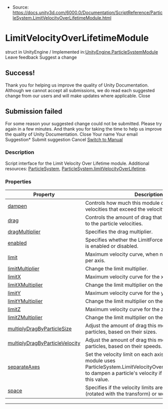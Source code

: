 * Source: https://docs.unity3d.com/6000.0/Documentation/ScriptReference/ParticleSystem.LimitVelocityOverLifetimeModule.html

# LimitVelocityOverLifetimeModule
struct in UnityEngine
/
Implemented in:[UnityEngine.ParticleSystemModule](https://docs.unity3d.com/6000.0/Documentation/ScriptReference/UnityEngine.ParticleSystemModule.html)
Leave feedback
Suggest a change
## Success!
Thank you for helping us improve the quality of Unity Documentation. Although we cannot accept all submissions, we do read each suggested change from our users and will make updates where applicable.
Close
## Submission failed
For some reason your suggested change could not be submitted. Please <a>try again</a> in a few minutes. And thank you for taking the time to help us improve the quality of Unity Documentation.
Close
Your name Your email Suggestion* Submit suggestion
Cancel
[Switch to Manual](https://docs.unity3d.com/6000.0/Documentation/Manual/class-ParticleSystem.html "Go to ParticleSystem Component in the Manual")
### Description
Script interface for the Limit Velocity Over Lifetime module.
Additional resources: [ParticleSystem](https://docs.unity3d.com/6000.0/Documentation/ScriptReference/ParticleSystem.html), [ParticleSystem.limitVelocityOverLifetime](https://docs.unity3d.com/6000.0/Documentation/ScriptReference/ParticleSystem-limitVelocityOverLifetime.html).
### Properties
Property | Description  
---|---  
[dampen](https://docs.unity3d.com/6000.0/Documentation/ScriptReference/ParticleSystem.LimitVelocityOverLifetimeModule-dampen.html) | Controls how much this module dampens particle velocities that exceed the velocity limit.  
[drag](https://docs.unity3d.com/6000.0/Documentation/ScriptReference/ParticleSystem.LimitVelocityOverLifetimeModule-drag.html) | Controls the amount of drag that this modules applies to the particle velocities.  
[dragMultiplier](https://docs.unity3d.com/6000.0/Documentation/ScriptReference/ParticleSystem.LimitVelocityOverLifetimeModule-dragMultiplier.html) | Specifies the drag multiplier.  
[enabled](https://docs.unity3d.com/6000.0/Documentation/ScriptReference/ParticleSystem.LimitVelocityOverLifetimeModule-enabled.html) | Specifies whether the LimitForceOverLifetimeModule is enabled or disabled.  
[limit](https://docs.unity3d.com/6000.0/Documentation/ScriptReference/ParticleSystem.LimitVelocityOverLifetimeModule-limit.html) | Maximum velocity curve, when not using one curve per axis.  
[limitMultiplier](https://docs.unity3d.com/6000.0/Documentation/ScriptReference/ParticleSystem.LimitVelocityOverLifetimeModule-limitMultiplier.html) | Change the limit multiplier.  
[limitX](https://docs.unity3d.com/6000.0/Documentation/ScriptReference/ParticleSystem.LimitVelocityOverLifetimeModule-limitX.html) | Maximum velocity curve for the x-axis.  
[limitXMultiplier](https://docs.unity3d.com/6000.0/Documentation/ScriptReference/ParticleSystem.LimitVelocityOverLifetimeModule-limitXMultiplier.html) | Change the limit multiplier on the x-axis.  
[limitY](https://docs.unity3d.com/6000.0/Documentation/ScriptReference/ParticleSystem.LimitVelocityOverLifetimeModule-limitY.html) | Maximum velocity curve for the y-axis.  
[limitYMultiplier](https://docs.unity3d.com/6000.0/Documentation/ScriptReference/ParticleSystem.LimitVelocityOverLifetimeModule-limitYMultiplier.html) | Change the limit multiplier on the y-axis.  
[limitZ](https://docs.unity3d.com/6000.0/Documentation/ScriptReference/ParticleSystem.LimitVelocityOverLifetimeModule-limitZ.html) | Maximum velocity curve for the z-axis.  
[limitZMultiplier](https://docs.unity3d.com/6000.0/Documentation/ScriptReference/ParticleSystem.LimitVelocityOverLifetimeModule-limitZMultiplier.html) | Change the limit multiplier on the z-axis.  
[multiplyDragByParticleSize](https://docs.unity3d.com/6000.0/Documentation/ScriptReference/ParticleSystem.LimitVelocityOverLifetimeModule-multiplyDragByParticleSize.html) | Adjust the amount of drag this module applies to particles, based on their sizes.  
[multiplyDragByParticleVelocity](https://docs.unity3d.com/6000.0/Documentation/ScriptReference/ParticleSystem.LimitVelocityOverLifetimeModule-multiplyDragByParticleVelocity.html) | Adjust the amount of drag this module applies to particles, based on their speeds.  
[separateAxes](https://docs.unity3d.com/6000.0/Documentation/ScriptReference/ParticleSystem.LimitVelocityOverLifetimeModule-separateAxes.html) | Set the velocity limit on each axis separately. This module uses ParticleSystem.LimitVelocityOverLifetimeModule.drag to dampen a particle's velocity if the velocity exceeds this value.  
[space](https://docs.unity3d.com/6000.0/Documentation/ScriptReference/ParticleSystem.LimitVelocityOverLifetimeModule-space.html) | Specifies if the velocity limits are in local space (rotated with the transform) or world space.  
* * *
